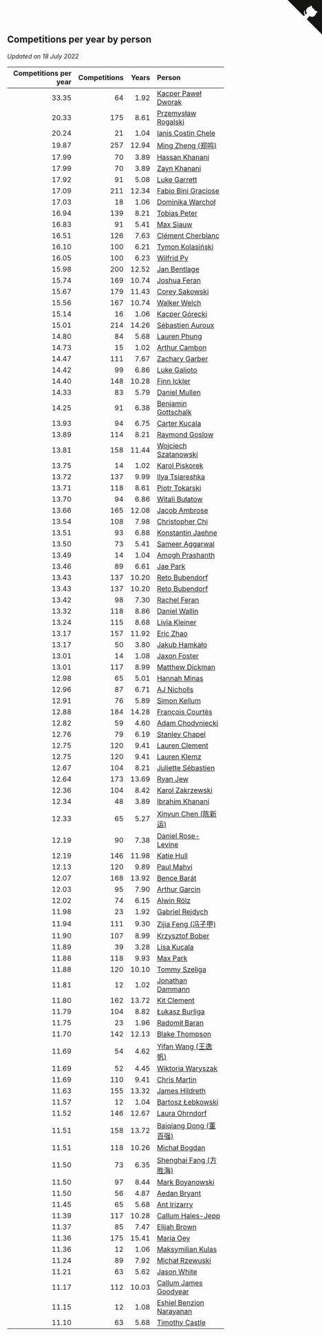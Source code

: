 ## Competitions per year by person

*Updated on 18 July 2022*

| Competitions per year | Competitions | Years | Person |
| ---: | ---: | ---: | :--- |
| 33.35 | 64 | 1.92 | [Kacper Paweł Dworak](https://www.worldcubeassociation.org/persons/2020DWOR01) |
| 20.33 | 175 | 8.61 | [Przemysław Rogalski](https://www.worldcubeassociation.org/persons/2013ROGA02) |
| 20.24 | 21 | 1.04 | [Ianis Costin Chele](https://www.worldcubeassociation.org/persons/2021CHEL01) |
| 19.87 | 257 | 12.94 | [Ming Zheng (郑鸣)](https://www.worldcubeassociation.org/persons/2009ZHEN11) |
| 17.99 | 70 | 3.89 | [Hassan Khanani](https://www.worldcubeassociation.org/persons/2018KHAN26) |
| 17.99 | 70 | 3.89 | [Zayn Khanani](https://www.worldcubeassociation.org/persons/2018KHAN28) |
| 17.92 | 91 | 5.08 | [Luke Garrett](https://www.worldcubeassociation.org/persons/2017GARR05) |
| 17.09 | 211 | 12.34 | [Fabio Bini Graciose](https://www.worldcubeassociation.org/persons/2010GRAC02) |
| 17.03 | 18 | 1.06 | [Dominika Warchoł](https://www.worldcubeassociation.org/persons/2021WARC01) |
| 16.94 | 139 | 8.21 | [Tobias Peter](https://www.worldcubeassociation.org/persons/2014PETE03) |
| 16.83 | 91 | 5.41 | [Max Siauw](https://www.worldcubeassociation.org/persons/2017SIAU02) |
| 16.51 | 126 | 7.63 | [Clément Cherblanc](https://www.worldcubeassociation.org/persons/2014CHER05) |
| 16.10 | 100 | 6.21 | [Tymon Kolasiński](https://www.worldcubeassociation.org/persons/2016KOLA02) |
| 16.05 | 100 | 6.23 | [Wilfrid Py](https://www.worldcubeassociation.org/persons/2016PYWI01) |
| 15.98 | 200 | 12.52 | [Jan Bentlage](https://www.worldcubeassociation.org/persons/2010BENT01) |
| 15.74 | 169 | 10.74 | [Joshua Feran](https://www.worldcubeassociation.org/persons/2011FERA01) |
| 15.67 | 179 | 11.43 | [Corey Sakowski](https://www.worldcubeassociation.org/persons/2011SAKO01) |
| 15.56 | 167 | 10.74 | [Walker Welch](https://www.worldcubeassociation.org/persons/2011WELC01) |
| 15.14 | 16 | 1.06 | [Kacper Górecki](https://www.worldcubeassociation.org/persons/2021GORE01) |
| 15.01 | 214 | 14.26 | [Sébastien Auroux](https://www.worldcubeassociation.org/persons/2008AURO01) |
| 14.80 | 84 | 5.68 | [Lauren Phung](https://www.worldcubeassociation.org/persons/2016PHUN02) |
| 14.73 | 15 | 1.02 | [Arthur Cambon](https://www.worldcubeassociation.org/persons/2021CAMB01) |
| 14.47 | 111 | 7.67 | [Zachary Garber](https://www.worldcubeassociation.org/persons/2014GARB01) |
| 14.42 | 99 | 6.86 | [Luke Galioto](https://www.worldcubeassociation.org/persons/2015GALI02) |
| 14.40 | 148 | 10.28 | [Finn Ickler](https://www.worldcubeassociation.org/persons/2012ICKL01) |
| 14.33 | 83 | 5.79 | [Daniel Mullen](https://www.worldcubeassociation.org/persons/2016MULL04) |
| 14.25 | 91 | 6.38 | [Benjamin Gottschalk](https://www.worldcubeassociation.org/persons/2016GOTT01) |
| 13.93 | 94 | 6.75 | [Carter Kucala](https://www.worldcubeassociation.org/persons/2015KUCA01) |
| 13.89 | 114 | 8.21 | [Raymond Goslow](https://www.worldcubeassociation.org/persons/2014GOSL01) |
| 13.81 | 158 | 11.44 | [Wojciech Szatanowski](https://www.worldcubeassociation.org/persons/2011SZAT01) |
| 13.75 | 14 | 1.02 | [Karol Piskorek](https://www.worldcubeassociation.org/persons/2021PISK01) |
| 13.72 | 137 | 9.99 | [Ilya Tsiareshka](https://www.worldcubeassociation.org/persons/2012TERE01) |
| 13.71 | 118 | 8.61 | [Piotr Tokarski](https://www.worldcubeassociation.org/persons/2013TOKA01) |
| 13.70 | 94 | 6.86 | [Witali Bułatow](https://www.worldcubeassociation.org/persons/2015BUAT01) |
| 13.66 | 165 | 12.08 | [Jacob Ambrose](https://www.worldcubeassociation.org/persons/2010AMBR01) |
| 13.54 | 108 | 7.98 | [Christopher Chi](https://www.worldcubeassociation.org/persons/2014CHIC01) |
| 13.51 | 93 | 6.88 | [Konstantin Jaehne](https://www.worldcubeassociation.org/persons/2015JAEH01) |
| 13.50 | 73 | 5.41 | [Sameer Aggarwal](https://www.worldcubeassociation.org/persons/2017AGGA01) |
| 13.49 | 14 | 1.04 | [Amogh Prashanth](https://www.worldcubeassociation.org/persons/2021PRAS01) |
| 13.46 | 89 | 6.61 | [Jae Park](https://www.worldcubeassociation.org/persons/2015PARK24) |
| 13.43 | 137 | 10.20 | [Reto Bubendorf](https://www.worldcubeassociation.org/persons/2012BUBE01) |
| 13.43 | 137 | 10.20 | [Reto Bubendorf](https://www.worldcubeassociation.org/persons/2012BUBE01) |
| 13.42 | 98 | 7.30 | [Rachel Feran](https://www.worldcubeassociation.org/persons/2015FERA01) |
| 13.32 | 118 | 8.86 | [Daniel Wallin](https://www.worldcubeassociation.org/persons/2013WALL03) |
| 13.24 | 115 | 8.68 | [Livia Kleiner](https://www.worldcubeassociation.org/persons/2013KLEI03) |
| 13.17 | 157 | 11.92 | [Eric Zhao](https://www.worldcubeassociation.org/persons/2010ZHAO19) |
| 13.17 | 50 | 3.80 | [Jakub Hamkało](https://www.worldcubeassociation.org/persons/2018HAMK01) |
| 13.01 | 14 | 1.08 | [Jaxon Foster](https://www.worldcubeassociation.org/persons/2021FOST01) |
| 13.01 | 117 | 8.99 | [Matthew Dickman](https://www.worldcubeassociation.org/persons/2013DICK01) |
| 12.98 | 65 | 5.01 | [Hannah Minas](https://www.worldcubeassociation.org/persons/2017MINA04) |
| 12.96 | 87 | 6.71 | [AJ Nicholls](https://www.worldcubeassociation.org/persons/2015NICH04) |
| 12.91 | 76 | 5.89 | [Simon Kellum](https://www.worldcubeassociation.org/persons/2016KELL12) |
| 12.88 | 184 | 14.28 | [François Courtès](https://www.worldcubeassociation.org/persons/2008COUR01) |
| 12.82 | 59 | 4.60 | [Adam Chodyniecki](https://www.worldcubeassociation.org/persons/2017CHOD02) |
| 12.76 | 79 | 6.19 | [Stanley Chapel](https://www.worldcubeassociation.org/persons/2016CHAP04) |
| 12.75 | 120 | 9.41 | [Lauren Clement](https://www.worldcubeassociation.org/persons/2013KLEM01) |
| 12.75 | 120 | 9.41 | [Lauren Klemz](https://www.worldcubeassociation.org/persons/2013KLEM01) |
| 12.67 | 104 | 8.21 | [Juliette Sébastien](https://www.worldcubeassociation.org/persons/2014SEBA01) |
| 12.64 | 173 | 13.69 | [Ryan Jew](https://www.worldcubeassociation.org/persons/2008JEWR01) |
| 12.36 | 104 | 8.42 | [Karol Zakrzewski](https://www.worldcubeassociation.org/persons/2014ZAKR01) |
| 12.34 | 48 | 3.89 | [Ibrahim Khanani](https://www.worldcubeassociation.org/persons/2018KHAN27) |
| 12.33 | 65 | 5.27 | [Xinyun Chen (陈新运)](https://www.worldcubeassociation.org/persons/2017CHEN36) |
| 12.19 | 90 | 7.38 | [Daniel Rose-Levine](https://www.worldcubeassociation.org/persons/2015ROSE01) |
| 12.19 | 146 | 11.98 | [Katie Hull](https://www.worldcubeassociation.org/persons/2010HULL01) |
| 12.13 | 120 | 9.89 | [Paul Mahvi](https://www.worldcubeassociation.org/persons/2012MAHV01) |
| 12.07 | 168 | 13.92 | [Bence Barát](https://www.worldcubeassociation.org/persons/2008BARA01) |
| 12.03 | 95 | 7.90 | [Arthur Garcin](https://www.worldcubeassociation.org/persons/2014GARC27) |
| 12.02 | 74 | 6.15 | [Alwin Rölz](https://www.worldcubeassociation.org/persons/2016ROLZ01) |
| 11.98 | 23 | 1.92 | [Gabriel Rejdych](https://www.worldcubeassociation.org/persons/2020REJD01) |
| 11.94 | 111 | 9.30 | [Zijia Feng (冯子甲)](https://www.worldcubeassociation.org/persons/2013FENG02) |
| 11.90 | 107 | 8.99 | [Krzysztof Bober](https://www.worldcubeassociation.org/persons/2013BOBE01) |
| 11.89 | 39 | 3.28 | [Lisa Kucala](https://www.worldcubeassociation.org/persons/2019KUCA01) |
| 11.88 | 118 | 9.93 | [Max Park](https://www.worldcubeassociation.org/persons/2012PARK03) |
| 11.88 | 120 | 10.10 | [Tommy Szeliga](https://www.worldcubeassociation.org/persons/2012SZEL01) |
| 11.81 | 12 | 1.02 | [Jonathan Dammann](https://www.worldcubeassociation.org/persons/2021DAMM01) |
| 11.80 | 162 | 13.72 | [Kit Clement](https://www.worldcubeassociation.org/persons/2008CLEM01) |
| 11.79 | 104 | 8.82 | [Łukasz Burliga](https://www.worldcubeassociation.org/persons/2013BURL01) |
| 11.75 | 23 | 1.96 | [Radomił Baran](https://www.worldcubeassociation.org/persons/2020BARA02) |
| 11.70 | 142 | 12.13 | [Blake Thompson](https://www.worldcubeassociation.org/persons/2010THOM03) |
| 11.69 | 54 | 4.62 | [Yifan Wang (王逸帆)](https://www.worldcubeassociation.org/persons/2017WANY29) |
| 11.69 | 52 | 4.45 | [Wiktoria Waryszak](https://www.worldcubeassociation.org/persons/2018WARY01) |
| 11.69 | 110 | 9.41 | [Chris Martin](https://www.worldcubeassociation.org/persons/2013MART03) |
| 11.63 | 155 | 13.32 | [James Hildreth](https://www.worldcubeassociation.org/persons/2009HILD01) |
| 11.57 | 12 | 1.04 | [Bartosz Łebkowski](https://www.worldcubeassociation.org/persons/2021LEBK01) |
| 11.52 | 146 | 12.67 | [Laura Ohrndorf](https://www.worldcubeassociation.org/persons/2009OHRN01) |
| 11.51 | 158 | 13.72 | [Baiqiang Dong (董百强)](https://www.worldcubeassociation.org/persons/2008DONG06) |
| 11.51 | 118 | 10.26 | [Michał Bogdan](https://www.worldcubeassociation.org/persons/2012BOGD01) |
| 11.50 | 73 | 6.35 | [Shenghai Fang (方胜海)](https://www.worldcubeassociation.org/persons/2016FANG01) |
| 11.50 | 97 | 8.44 | [Mark Boyanowski](https://www.worldcubeassociation.org/persons/2014BOYA01) |
| 11.50 | 56 | 4.87 | [Aedan Bryant](https://www.worldcubeassociation.org/persons/2017BRYA06) |
| 11.45 | 65 | 5.68 | [Ant Irizarry](https://www.worldcubeassociation.org/persons/2016IRIZ02) |
| 11.39 | 117 | 10.28 | [Callum Hales-Jepp](https://www.worldcubeassociation.org/persons/2012HALE01) |
| 11.37 | 85 | 7.47 | [Elijah Brown](https://www.worldcubeassociation.org/persons/2015BROW03) |
| 11.36 | 175 | 15.41 | [Maria Oey](https://www.worldcubeassociation.org/persons/2007OEYM01) |
| 11.36 | 12 | 1.06 | [Maksymilian Kulas](https://www.worldcubeassociation.org/persons/2021KULA02) |
| 11.24 | 89 | 7.92 | [Michał Rzewuski](https://www.worldcubeassociation.org/persons/2014RZEW01) |
| 11.21 | 63 | 5.62 | [Jason White](https://www.worldcubeassociation.org/persons/2016WHIT16) |
| 11.17 | 112 | 10.03 | [Callum James Goodyear](https://www.worldcubeassociation.org/persons/2012GOOD02) |
| 11.15 | 12 | 1.08 | [Eshiel Benzion Narayanan](https://www.worldcubeassociation.org/persons/2021NARA03) |
| 11.10 | 63 | 5.68 | [Timothy Castle](https://www.worldcubeassociation.org/persons/2016CAST48) |


<a href="https://github.com/jonatanklosko/wca_statistics" class="github-corner" aria-label="View source on Github"><svg width="80" height="80" viewBox="0 0 250 250" style="fill:#151513; color:#fff; position: absolute; top: 0; border: 0; right: 0;" aria-hidden="true"><path d="M0,0 L115,115 L130,115 L142,142 L250,250 L250,0 Z"></path><path d="M128.3,109.0 C113.8,99.7 119.0,89.6 119.0,89.6 C122.0,82.7 120.5,78.6 120.5,78.6 C119.2,72.0 123.4,76.3 123.4,76.3 C127.3,80.9 125.5,87.3 125.5,87.3 C122.9,97.6 130.6,101.9 134.4,103.2" fill="currentColor" style="transform-origin: 130px 106px;" class="octo-arm"></path><path d="M115.0,115.0 C114.9,115.1 118.7,116.5 119.8,115.4 L133.7,101.6 C136.9,99.2 139.9,98.4 142.2,98.6 C133.8,88.0 127.5,74.4 143.8,58.0 C148.5,53.4 154.0,51.2 159.7,51.0 C160.3,49.4 163.2,43.6 171.4,40.1 C171.4,40.1 176.1,42.5 178.8,56.2 C183.1,58.6 187.2,61.8 190.9,65.4 C194.5,69.0 197.7,73.2 200.1,77.6 C213.8,80.2 216.3,84.9 216.3,84.9 C212.7,93.1 206.9,96.0 205.4,96.6 C205.1,102.4 203.0,107.8 198.3,112.5 C181.9,128.9 168.3,122.5 157.7,114.1 C157.9,116.9 156.7,120.9 152.7,124.9 L141.0,136.5 C139.8,137.7 141.6,141.9 141.8,141.8 Z" fill="currentColor" class="octo-body"></path></svg></a><style>.github-corner:hover .octo-arm{animation:octocat-wave 560ms ease-in-out}@keyframes octocat-wave{0%,100%{transform:rotate(0)}20%,60%{transform:rotate(-25deg)}40%,80%{transform:rotate(10deg)}}@media (max-width:500px){.github-corner:hover .octo-arm{animation:none}.github-corner .octo-arm{animation:octocat-wave 560ms ease-in-out}}</style>

